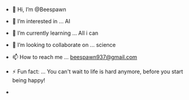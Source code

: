 - 👋 Hi, I’m @Beespawn
- 👀 I’m interested in ... AI 
- 🌱 I’m currently learning ... All i can
- 💞️ I’m looking to collaborate on ... science 
- 📫 How to reach me ... beespawn937@gmail.com
  
- ⚡ Fun fact: ... You can't wait to life is hard anymore, before you start being happy!
- 

<!---
Beespawn/Beespawn is a ✨ special ✨ repository because its `README.md` (this file) appears on your GitHub profile.
You can click the Preview link to take a look at your changes.
--->
